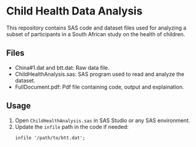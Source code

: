 # Child Health Data Analysis

This repository contains SAS code and dataset files used for analyzing a subset of participants in a South African study on the health of children.

## Files

- China#1.dat and btt.dat: Raw data file.
- ChildHealthAnalysis.sas: SAS program used to read and analyze the dataset.
- FullDocument.pdf: Pdf file containing code, output and explaination.

## Usage
1. Open `ChildHealthAnalysis.sas` in SAS Studio or any SAS environment.
2. Update the `infile` path in the code if needed:
   ```sas
   infile '/path/to/btt.dat';
